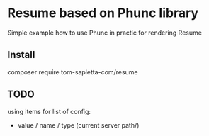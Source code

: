 Resume based on Phunc library
=====

Simple example how to use Phunc in practic for rendering Resume

## Install
composer require tom-sapletta-com/resume

## TODO

using items for list of config:
 + value / name / type (current server path/)

